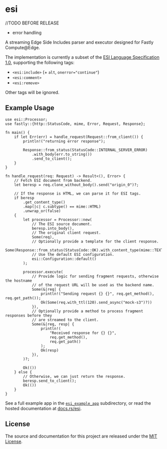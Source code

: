 # esi

//TODO BEFORE RELEASE
- error handling


A streaming Edge Side Includes parser and executor designed for Fastly Compute@Edge.

The implementation is currently a subset of the [ESI Language Specification 1.0](https://www.w3.org/TR/esi-lang/), supporting the following tags:

- `<esi:include>` (+ `alt`, `onerror="continue"`)
- `<esi:comment>`
- `<esi:remove>`

Other tags will be ignored.

## Example Usage

```rust,no_run
use esi::Processor;
use fastly::{http::StatusCode, mime, Error, Request, Response};

fn main() {
    if let Err(err) = handle_request(Request::from_client()) {
        println!("returning error response");

        Response::from_status(StatusCode::INTERNAL_SERVER_ERROR)
            .with_body(err.to_string())
            .send_to_client();
    }
}

fn handle_request(req: Request) -> Result<(), Error> {
    // Fetch ESI document from backend.
    let beresp = req.clone_without_body().send("origin_0")?;

    // If the response is HTML, we can parse it for ESI tags.
    if beresp
        .get_content_type()
        .map(|c| c.subtype() == mime::HTML)
        .unwrap_or(false)
    {
        let processor = Processor::new(
            // The ESI source document.
            beresp.into_body(),
            // The original client request.
            Some(req),
            // Optionally provide a template for the client response.
            Some(Response::from_status(StatusCode::OK).with_content_type(mime::TEXT_HTML)),
            // Use the default ESI configuration.
            esi::Configuration::default()
        );

        processor.execute(
            // Provide logic for sending fragment requests, otherwise the hostname
            // of the request URL will be used as the backend name.
            Some(&|req| {
                println!("Sending request {} {}", req.get_method(), req.get_path());
                Ok(Some(req.with_ttl(120).send_async("mock-s3")?))
            }),
            // Optionally provide a method to process fragment responses before they
            // are streamed to the client.
            Some(&|req, resp| {
                println!(
                    "Received response for {} {}",
                    req.get_method(),
                    req.get_path()
                );
                Ok(resp)
            }),
        )?;

        Ok(())
    } else {
        // Otherwise, we can just return the response.
        beresp.send_to_client();
        Ok(())
    }
}
```

See a full example app in the [`esi_example_app`](./esi_example_app/src/main.rs) subdirectory, or read the hosted documentation at [docs.rs/esi](https://docs.rs/esi).

## License

The source and documentation for this project are released under the [MIT License](LICENSE).
